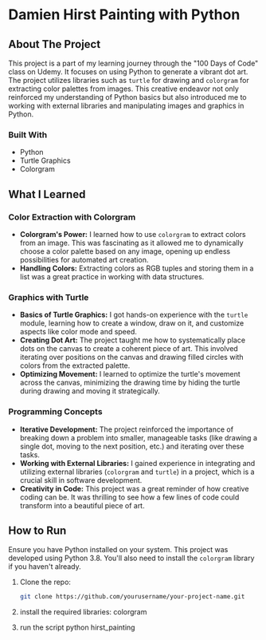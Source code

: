 # Damien Hirst Painting with Python

## About The Project
This project is a part of my learning journey through the "100 Days of Code" class on Udemy. It focuses on using Python to generate a vibrant dot art. The project utilizes libraries such as `turtle` for drawing and `colorgram` for extracting color palettes from images. This creative endeavor not only reinforced my understanding of Python basics but also introduced me to working with external libraries and manipulating images and graphics in Python.

### Built With
- Python
- Turtle Graphics
- Colorgram

## What I Learned

### Color Extraction with Colorgram
- **Colorgram's Power:** I learned how to use `colorgram` to extract colors from an image. This was fascinating as it allowed me to dynamically choose a color palette based on any image, opening up endless possibilities for automated art creation.
- **Handling Colors:** Extracting colors as RGB tuples and storing them in a list was a great practice in working with data structures.

### Graphics with Turtle
- **Basics of Turtle Graphics:** I got hands-on experience with the `turtle` module, learning how to create a window, draw on it, and customize aspects like color mode and speed.
- **Creating Dot Art:** The project taught me how to systematically place dots on the canvas to create a coherent piece of art. This involved iterating over positions on the canvas and drawing filled circles with colors from the extracted palette.
- **Optimizing Movement:** I learned to optimize the turtle's movement across the canvas, minimizing the drawing time by hiding the turtle during drawing and moving it strategically.

### Programming Concepts
- **Iterative Development:** The project reinforced the importance of breaking down a problem into smaller, manageable tasks (like drawing a single dot, moving to the next position, etc.) and iterating over these tasks.
- **Working with External Libraries:** I gained experience in integrating and utilizing external libraries (`colorgram` and `turtle`) in a project, which is a crucial skill in software development.
- **Creativity in Code:** This project was a great reminder of how creative coding can be. It was thrilling to see how a few lines of code could transform into a beautiful piece of art.

## How to Run
Ensure you have Python installed on your system. This project was developed using Python 3.8. You'll also need to install the `colorgram` library if you haven't already.

1. Clone the repo:
   ```sh
   git clone https://github.com/yourusername/your-project-name.git

2. install the required libraries:
   colorgram
   
4. run the script
   python hirst_painting
